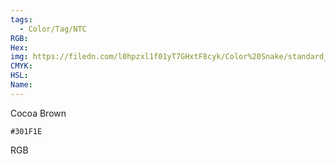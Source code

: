 ```yaml
---
tags:
  - Color/Tag/NTC
RGB:
Hex:
img: https://filedn.com/l0hpzxl1f01yT7GHxtF8cyk/Color%20Snake/standard_csv_to_svg//301F1E.svg
CMYK:
HSL:
Name:
---
```

Cocoa Brown
```palette
#301F1E
```
RGB
